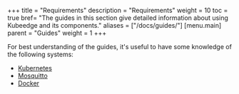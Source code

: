 +++
title = "Requirements"
description = "Requirements"
weight = 10
toc = true
bref= "The guides in this section give detailed information about using Kubeedge and its components."
aliases = ["/docs/guides/"]
[menu.main]
  parent = "Guides"
  weight = 1
+++

For best understanding of the guides, it's useful to have some knowledge of
the following systems:

* [Kubernetes](https://kubernetes.io/docs/tutorials/kubernetes-basics/)
* [Mosquitto](https://github.com/eclipse/mosquitto)
* [Docker](https://docs.docker.com/v17.09/engine/docker-overview/#docker-engine)
